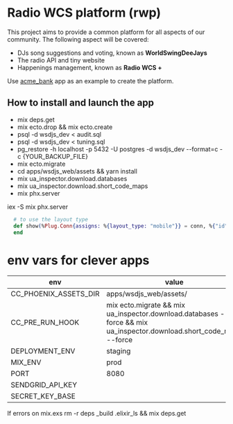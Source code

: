 # Radio WCS platform (rwp)

This project aims to provide a common platform for all aspects of our community.
The following aspect will be covered:

* DJs song suggestions and voting, known as **WorldSwingDeeJays**
* The radio API and tiny website
* Happenings management, known as **Radio WCS +**


Use [acme_bank](https://github.com/wojtekmach/acme_bank) app as an example to create the platform.

## How to install and launch the app
* mix deps.get
* mix ecto.drop && mix ecto.create
* psql -d wsdjs_dev < audit.sql
* psql -d wsdjs_dev < tuning.sql
* pg_restore -h localhost -p 5432 -U postgres -d wsdjs_dev --format=c -c {YOUR_BACKUP_FILE}
* mix ecto.migrate
* cd apps/wsdjs_web/assets && yarn install
* mix ua_inspector.download.databases
* mix ua_inspector.download.short_code_maps
* mix phx.server

iex -S mix phx.server


```elixir
  # to use the layout type
  def show(%Plug.Conn{assigns: %{layout_type: "mobile"}} = conn, %{"id" => id}, current_user) do
  end
````

# env vars for clever apps 

|env|value|
|---|-----|
|CC_PHOENIX_ASSETS_DIR|apps/wsdjs_web/assets/|
|CC_PRE_RUN_HOOK|mix ecto.migrate && mix ua_inspector.download.databases --force && mix ua_inspector.download.short_code_maps --force|
|DEPLOYMENT_ENV|staging|
|MIX_ENV|prod|
|PORT|8080|
|SENDGRID_API_KEY||
|SECRET_KEY_BASE||

If errors on mix.exs
rm -r deps _build .elixir_ls && mix deps.get
